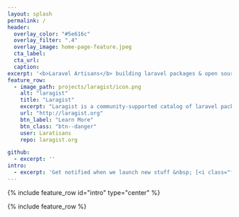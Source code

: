 ```yaml
---
layout: splash
permalink: /
header:
  overlay_color: "#5e616c"
  overlay_filter: ".4"
  overlay_image: home-page-feature.jpeg
  cta_label:
  cta_url:
  caption:
excerpt: '<b>Laravel Artisans</b> building laravel packages & open source tools for & with <b>Laravel</b>. Get help or help us make something awesome for <b>Laravel Community</b>.'
feature_row:
  - image_path: projects/laragist/icon.png
    alt: "laragist"
    title: "Laragist"
    excerpt: "Laragist is a community-supported catalog of laravel packages and libraries."
    url: "http://laragist.org"
    btn_label: "Learn More"
    btn_class: "btn--danger"
    user: Laratisans
    repo: laragist.org

github:
  - excerpt: ''
intro:
  - excerpt: 'Get notified when we launch new stuff &nbsp; [<i class="fa fa-twitter"></i> @Laratisans](https://twitter.com/Laratisans){: .btn .btn--twitter}{:target="_blank"}'
---
```


{% include feature_row id="intro" type="center" %}

{% include feature_row %}
